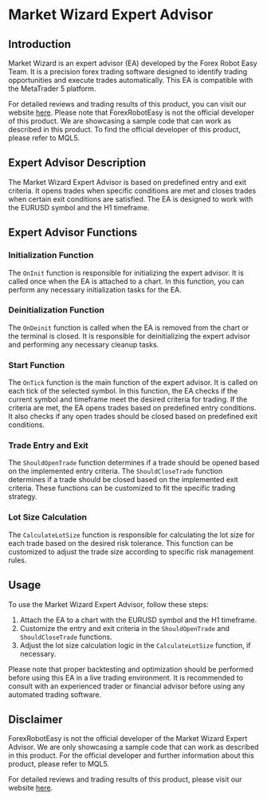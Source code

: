 # Market Wizard Expert Advisor

## Introduction
Market Wizard is an expert advisor (EA) developed by the Forex Robot Easy Team. It is a precision forex trading software designed to identify trading opportunities and execute trades automatically. This EA is compatible with the MetaTrader 5 platform.

For detailed reviews and trading results of this product, you can visit our website [here](https://forexroboteasy.com/forex-robot-review/market-wizard-review-precision-forex-trading-software/). Please note that ForexRobotEasy is not the official developer of this product. We are showcasing a sample code that can work as described in this product. To find the official developer of this product, please refer to MQL5.

## Expert Advisor Description
The Market Wizard Expert Advisor is based on predefined entry and exit criteria. It opens trades when specific conditions are met and closes trades when certain exit conditions are satisfied. The EA is designed to work with the EURUSD symbol and the H1 timeframe.

## Expert Advisor Functions
### Initialization Function
The `OnInit` function is responsible for initializing the expert advisor. It is called once when the EA is attached to a chart. In this function, you can perform any necessary initialization tasks for the EA.

### Deinitialization Function
The `OnDeinit` function is called when the EA is removed from the chart or the terminal is closed. It is responsible for deinitializing the expert advisor and performing any necessary cleanup tasks.

### Start Function
The `OnTick` function is the main function of the expert advisor. It is called on each tick of the selected symbol. In this function, the EA checks if the current symbol and timeframe meet the desired criteria for trading. If the criteria are met, the EA opens trades based on predefined entry conditions. It also checks if any open trades should be closed based on predefined exit conditions.

### Trade Entry and Exit
The `ShouldOpenTrade` function determines if a trade should be opened based on the implemented entry criteria. The `ShouldCloseTrade` function determines if a trade should be closed based on the implemented exit criteria. These functions can be customized to fit the specific trading strategy.

### Lot Size Calculation
The `CalculateLotSize` function is responsible for calculating the lot size for each trade based on the desired risk tolerance. This function can be customized to adjust the trade size according to specific risk management rules.

## Usage
To use the Market Wizard Expert Advisor, follow these steps:
1. Attach the EA to a chart with the EURUSD symbol and the H1 timeframe.
2. Customize the entry and exit criteria in the `ShouldOpenTrade` and `ShouldCloseTrade` functions.
3. Adjust the lot size calculation logic in the `CalculateLotSize` function, if necessary.

Please note that proper backtesting and optimization should be performed before using this EA in a live trading environment. It is recommended to consult with an experienced trader or financial advisor before using any automated trading software.

## Disclaimer
ForexRobotEasy is not the official developer of the Market Wizard Expert Advisor. We are only showcasing a sample code that can work as described in this product. For the official developer and further information about this product, please refer to MQL5.

For detailed reviews and trading results of this product, please visit our website [here](https://forexroboteasy.com/forex-robot-review/market-wizard-review-precision-forex-trading-software/).
